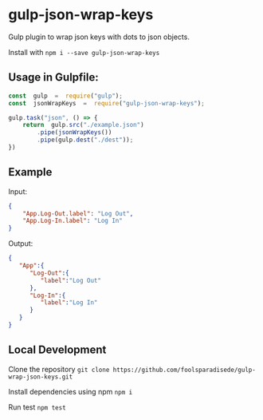 # gulp-json-wrap-keys
Gulp plugin to wrap json keys with dots to json objects.

Install with `npm i --save gulp-json-wrap-keys`

## Usage in Gulpfile:
```js
const  gulp  =  require("gulp");
const  jsonWrapKeys  =  require("gulp-json-wrap-keys");

gulp.task("json", () => {
	return  gulp.src("./example.json")
		.pipe(jsonWrapKeys())
		.pipe(gulp.dest("./dest"));
})
```

## Example
Input:
```json
{
	"App.Log-Out.label": "Log Out",
	"App.Log-In.label": "Log In"
}
```

Output:
```json
{
   "App":{
      "Log-Out":{
         "label":"Log Out"
      },
      "Log-In":{
         "label":"Log In"
      }
   }
}
```

## Local Development

Clone the repository `git clone https://github.com/foolsparadisede/gulp-wrap-json-keys.git`

Install dependencies using npm `npm i`

Run test `npm test`